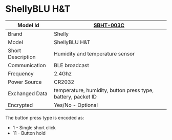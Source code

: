 # ShellyBLU H&T

|Model Id|[SBHT-003C](https://github.com/theengs/decoder/blob/development/src/devices/SBHT_003C_json.h)|
|-|-|
|Brand|Shelly|
|Model|ShellyBLU H&T|
|Short Description|Humidity and temperature sensor|
|Communication|BLE broadcast|
|Frequency|2.4Ghz|
|Power Source|CR2032|
|Exchanged Data|temperature, humidity, button press type, battery, packet ID|
|Encrypted|Yes/No - Optional|

The button press type is encoded as:

* 1 - Single short click
* 11 - Button hold
